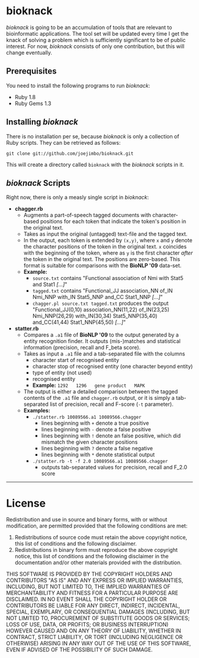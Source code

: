 bioknack
========

*bioknack* is going to be an accumulation of tools that
are relevant to bioinformatic applications. The tool set
will be updated every time I get the knack of solving a
problem which is sufficiently significant to be of public
interest. For now, *bioknack* consists of only one
contribution, but this will change eventually.

Prerequisites
-------------

You need to install the following programs to run *bioknack*:

* Ruby 1.8
* Ruby Gems 1.3

Installing *bioknack*
---------------------

There is no installation per se, because *bioknack* is only a
collection of Ruby scripts. They can be retrieved as follows:

    git clone git://github.com/joejimbo/bioknack.git

This will create a directory called `bioknack` with the *bioknack*
scripts in it.

*bioknack* Scripts
------------------

Right now, there is only a measly single script in *bioknack*:

* **chagger.rb**
  * Augments a part-of-speech tagged documents with character-based
    positions for each token that indicate the token's position in
    the original text.
  * Takes as input the original (untagged) text-file and the
    tagged text.
  * In the output, each token is extended by `(x,y)`, where `x` and
    `y` denote the character positions of the token in the original
    text. `x` coincides with the beginning of the token, where as `y`
    is the first character *after* the token in the original text. The
    positions are zero-based. This format is suitable for comparisons
    with the **BioNLP '09** data-set.
  * **Example:**
    * `source.txt` contains "Functional association of
      Nmi with Stat5 and Stat1 *[...]*"
    * `tagged.txt` contains "Functional_JJ association\_NN of\_IN Nmi\_NNP
      with\_IN Stat5\_NNP and\_CC Stat1\_NNP *[...]*"
    * `chagger.pl source.txt tagged.txt` produces the output "Functional\_JJ(0,10)
      association\_NN(11,22)
      of\_IN(23,25)
      Nmi\_NNP(26,29)
      with\_IN(30,34)
      Stat5\_NNP(35,40)
      and\_CC(41,44)
      Stat1\_NNP(45,50) *[...]*"
* **statter.rb**
  * Compares a `.a1` file of **BioNLP '09** to the output generated
    by a entity recognition finder. It outputs (mis-)matches and statistical
    information (precision, recall and F_beta score).
  * Takes as input a `.a1` file and a tab-separated file with the columns
    * character start of recognised entity
    * character stop of recognised entity (one character beyond entity)
    * type of entity (not used)
    * recognised entity
    * **Example:** `1292   1296   gene product   MAPK`
  * The output is either a detailed comparison between the tagged
    contents of the `.a1` file and `chagger.rb` output, or it is
    simply a tab-separated list of precision, recall and F-score (`-t`
    parameter).
  * **Examples:**
    * `./statter.rb 10089566.a1 10089566.chagger`
      * lines beginning with `+` denote a true positive
      * lines beginning with `-` denote a false positive
      * lines beginning with `!` denote an false positive, which
        did mismatch the given character positions
      * lines beginning with `?` denote a false negative
      * lines beginning with `*` denote statistical output
    * `./statter.rb -t -f 2.0 10089566.a1 10089566.chagger`
      * outputs tab-separated values for precision, recall and F_2.0 score

---

License
=======

Redistribution and use in source and binary forms, with
or without modification, are permitted provided that the
following conditions are met:

1. Redistributions of source code must retain the above
   copyright notice, this list of conditions and the
   following disclaimer.
2. Redistributions in binary form must reproduce the above
   copyright notice, this list of conditions and the
   following disclaimer in the documentation and/or other
   materials provided with the distribution.

THIS SOFTWARE IS PROVIDED BY THE COPYRIGHT HOLDERS AND
CONTRIBUTORS "AS IS" AND ANY EXPRESS OR IMPLIED WARRANTIES,
INCLUDING, BUT NOT LIMITED TO, THE IMPLIED WARRANTIES OF
MERCHANTABILITY AND FITNESS FOR A PARTICULAR PURPOSE ARE
DISCLAIMED. IN NO EVENT SHALL THE COPYRIGHT HOLDER OR
CONTRIBUTORS BE LIABLE FOR ANY DIRECT, INDIRECT, INCIDENTAL,
SPECIAL, EXEMPLARY, OR CONSEQUENTIAL DAMAGES (INCLUDING, BUT
NOT LIMITED TO, PROCUREMENT OF SUBSTITUTE GOODS OR SERVICES;
LOSS OF USE, DATA, OR PROFITS; OR BUSINESS INTERRUPTION)
HOWEVER CAUSED AND ON ANY THEORY OF LIABILITY, WHETHER
IN CONTRACT, STRICT LIABILITY, OR TORT (INCLUDING NEGLIGENCE
OR OTHERWISE) ARISING IN ANY WAY OUT OF THE USE OF THIS
SOFTWARE, EVEN IF ADVISED OF THE POSSIBILITY OF SUCH DAMAGE.

